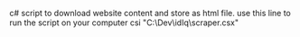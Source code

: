 c# script to download website content and store as html file.
use this line to run the script on your computer csi "C:\Dev\idIq\scraper.csx"